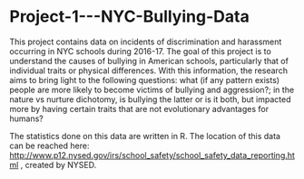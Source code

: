 # Project-1---NYC-Bullying-Data

This project contains data on incidents of discrimination and harassment occurring in NYC schools during 2016-17. The goal of this project is to understand the causes of bullying in American schools, particularly that of individual traits or physical differences. With this information, the research aims to bring light to the following questions: what (if any pattern exists) people are more likely to become victims of bullying and aggression?; in the nature vs nurture dichotomy, is bullying the latter or is it both, but impacted more by having certain traits that are not evolutionary advantages for humans? 

The statistics done on this data are written in R. The location of this data can be reached here: http://www.p12.nysed.gov/irs/school_safety/school_safety_data_reporting.html , created by NYSED.
